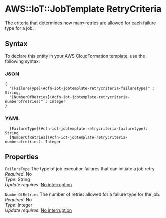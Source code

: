 # AWS::IoT::JobTemplate RetryCriteria<a name="aws-properties-iot-jobtemplate-retrycriteria"></a>

The criteria that determines how many retries are allowed for each failure type for a job\.

## Syntax<a name="aws-properties-iot-jobtemplate-retrycriteria-syntax"></a>

To declare this entity in your AWS CloudFormation template, use the following syntax:

### JSON<a name="aws-properties-iot-jobtemplate-retrycriteria-syntax.json"></a>

```
{
  "[FailureType](#cfn-iot-jobtemplate-retrycriteria-failuretype)" : String,
  "[NumberOfRetries](#cfn-iot-jobtemplate-retrycriteria-numberofretries)" : Integer
}
```

### YAML<a name="aws-properties-iot-jobtemplate-retrycriteria-syntax.yaml"></a>

```
  [FailureType](#cfn-iot-jobtemplate-retrycriteria-failuretype): String
  [NumberOfRetries](#cfn-iot-jobtemplate-retrycriteria-numberofretries): Integer
```

## Properties<a name="aws-properties-iot-jobtemplate-retrycriteria-properties"></a>

`FailureType`  <a name="cfn-iot-jobtemplate-retrycriteria-failuretype"></a>
The type of job execution failures that can initiate a job retry\.  
*Required*: No  
*Type*: String  
*Update requires*: [No interruption](https://docs.aws.amazon.com/AWSCloudFormation/latest/UserGuide/using-cfn-updating-stacks-update-behaviors.html#update-no-interrupt)

`NumberOfRetries`  <a name="cfn-iot-jobtemplate-retrycriteria-numberofretries"></a>
The number of retries allowed for a failure type for the job\.  
*Required*: No  
*Type*: Integer  
*Update requires*: [No interruption](https://docs.aws.amazon.com/AWSCloudFormation/latest/UserGuide/using-cfn-updating-stacks-update-behaviors.html#update-no-interrupt)